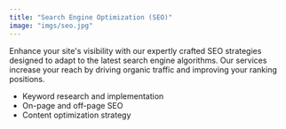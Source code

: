 ```yaml
---
title: "Search Engine Optimization (SEO)"
image: "imgs/seo.jpg"
---
```

 Enhance your site's visibility with our expertly crafted SEO strategies designed to adapt to the latest search engine algorithms. Our services increase your reach by driving organic traffic and improving your ranking positions.  
- Keyword research and implementation  
- On-page and off-page SEO  
- Content optimization strategy  